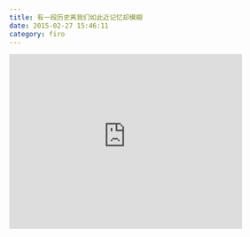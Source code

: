 ```yaml
---
title: 有一段历史离我们如此近记忆却模糊
date: 2015-02-27 15:46:11
category: firo
---
```


<iframe width="420" height="315" src="https://www.youtube.com/embed/GMaXSKH2w3c" frameborder="0" allowfullscreen></iframe>

